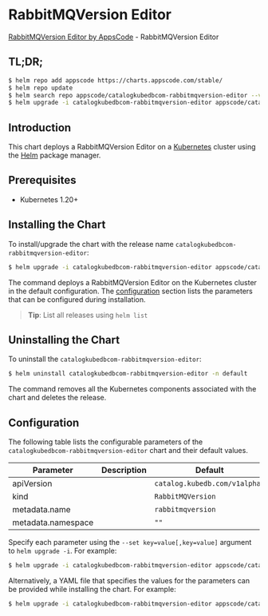 # RabbitMQVersion Editor

[RabbitMQVersion Editor by AppsCode](https://appscode.com) - RabbitMQVersion Editor

## TL;DR;

```bash
$ helm repo add appscode https://charts.appscode.com/stable/
$ helm repo update
$ helm search repo appscode/catalogkubedbcom-rabbitmqversion-editor --version=v0.23.0
$ helm upgrade -i catalogkubedbcom-rabbitmqversion-editor appscode/catalogkubedbcom-rabbitmqversion-editor -n default --create-namespace --version=v0.23.0
```

## Introduction

This chart deploys a RabbitMQVersion Editor on a [Kubernetes](http://kubernetes.io) cluster using the [Helm](https://helm.sh) package manager.

## Prerequisites

- Kubernetes 1.20+

## Installing the Chart

To install/upgrade the chart with the release name `catalogkubedbcom-rabbitmqversion-editor`:

```bash
$ helm upgrade -i catalogkubedbcom-rabbitmqversion-editor appscode/catalogkubedbcom-rabbitmqversion-editor -n default --create-namespace --version=v0.23.0
```

The command deploys a RabbitMQVersion Editor on the Kubernetes cluster in the default configuration. The [configuration](#configuration) section lists the parameters that can be configured during installation.

> **Tip**: List all releases using `helm list`

## Uninstalling the Chart

To uninstall the `catalogkubedbcom-rabbitmqversion-editor`:

```bash
$ helm uninstall catalogkubedbcom-rabbitmqversion-editor -n default
```

The command removes all the Kubernetes components associated with the chart and deletes the release.

## Configuration

The following table lists the configurable parameters of the `catalogkubedbcom-rabbitmqversion-editor` chart and their default values.

|     Parameter      | Description |                 Default                  |
|--------------------|-------------|------------------------------------------|
| apiVersion         |             | <code>catalog.kubedb.com/v1alpha1</code> |
| kind               |             | <code>RabbitMQVersion</code>             |
| metadata.name      |             | <code>rabbitmqversion</code>             |
| metadata.namespace |             | <code>""</code>                          |


Specify each parameter using the `--set key=value[,key=value]` argument to `helm upgrade -i`. For example:

```bash
$ helm upgrade -i catalogkubedbcom-rabbitmqversion-editor appscode/catalogkubedbcom-rabbitmqversion-editor -n default --create-namespace --version=v0.23.0 --set apiVersion=catalog.kubedb.com/v1alpha1
```

Alternatively, a YAML file that specifies the values for the parameters can be provided while
installing the chart. For example:

```bash
$ helm upgrade -i catalogkubedbcom-rabbitmqversion-editor appscode/catalogkubedbcom-rabbitmqversion-editor -n default --create-namespace --version=v0.23.0 --values values.yaml
```
